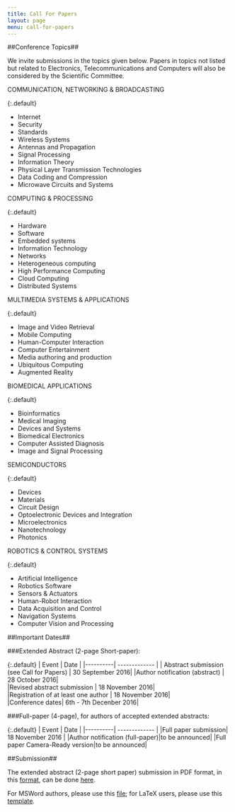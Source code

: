 ```yaml
---
title: Call For Papers
layout: page
menu: call-for-papers
---
```


##<a name="call-for-papers-topics">Conference Topics</a>##

We invite submissions in the topics given below. Papers in topics not listed but 
related to Electronics, Telecommunications and Computers will also be considered 
by the Scientific Committee.

COMMUNICATION, NETWORKING & BROADCASTING

{:.default}
* Internet
* Security
* Standards
* Wireless Systems
* Antennas and Propagation
* Signal Processing
* Information Theory
* Physical Layer Transmission Technologies
* Data Coding and Compression
* Microwave Circuits and Systems

COMPUTING & PROCESSING

{:.default}
* Hardware
* Software
* Embedded systems
* Information Technology
* Networks
* Heterogeneous computing
* High Performance Computing
* Cloud Computing
* Distributed Systems

MULTIMEDIA SYSTEMS & APPLICATIONS

{:.default}
* Image and Video Retrieval
* Mobile Computing
* Human-Computer Interaction
* Computer Entertainment
* Media authoring and production
* Ubiquitous Computing
* Augmented Reality

BIOMEDICAL APPLICATIONS

{:.default}
* Bioinformatics
* Medical Imaging
* Devices and Systems
* Biomedical Electronics
* Computer Assisted Diagnosis
* Image and Signal Processing

SEMICONDUCTORS

{:.default}
* Devices
* Materials
* Circuit Design
* Optoelectronic Devices and Integration
* Microelectronics
* Nanotechnology
* Photonics

ROBOTICS & CONTROL SYSTEMS

{:.default}
* Artificial Intelligence
* Robotics Software
* Sensors & Actuators
* Human-Robot Interaction
* Data Acquisition and Control
* Navigation Systems
* Computer Vision and Processing


##<a name="call-for-papers-dates">Important Dates</a>##

###Extended Abstract (2-page Short-paper):

{:.default}
| Event    |      Date     | 
|----------| ------------- |
| Abstract submission (see Call for Papers) |  30 September 2016|
|Author notification (abstract) |   28 October 2016|  
|Revised abstract submission | 18 November 2016|  
|Registration of at least one author | 18 November 2016|  
|Conference dates| 6th - 7th Decenber 2016|

###Full-paper (4-page), for authors of accepted extended abstracts:

{:.default}
| Event    |      Date     | 
|----------| ------------- |
|Full paper submission| 18 November 2016 |
|Author notification (full-paper)|to be announced|
|Full paper Camera-Ready version|to be announced|

##<a name="call-for-papers-submission">Submission</a>##

The extended abstract (2-page short paper) submission in PDF format, in this 
[format](/resources/CETC_template.pdf),
can be done [here](https://easychair.org/conferences/?conf=cetc2016).

For MSWord authors, please use this [file](/resources/CETC_Template.doc); 
for LaTeX users, please use this [template](/resources/CETC2016_Template_Latex.zip).

